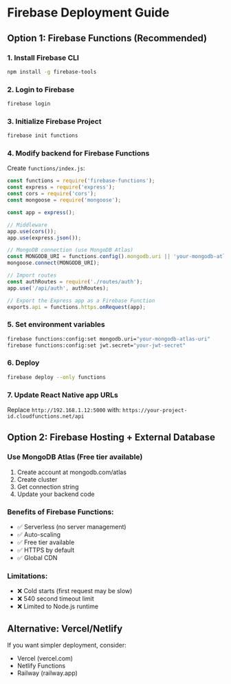 # Firebase Deployment Guide

## Option 1: Firebase Functions (Recommended)

### 1. Install Firebase CLI
```bash
npm install -g firebase-tools
```

### 2. Login to Firebase
```bash
firebase login
```

### 3. Initialize Firebase Project
```bash
firebase init functions
```

### 4. Modify backend for Firebase Functions

Create `functions/index.js`:
```javascript
const functions = require('firebase-functions');
const express = require('express');
const cors = require('cors');
const mongoose = require('mongoose');

const app = express();

// Middleware
app.use(cors());
app.use(express.json());

// MongoDB connection (use MongoDB Atlas)
const MONGODB_URI = functions.config().mongodb.uri || 'your-mongodb-atlas-uri';
mongoose.connect(MONGODB_URI);

// Import routes
const authRoutes = require('./routes/auth');
app.use('/api/auth', authRoutes);

// Export the Express app as a Firebase Function
exports.api = functions.https.onRequest(app);
```

### 5. Set environment variables
```bash
firebase functions:config:set mongodb.uri="your-mongodb-atlas-uri"
firebase functions:config:set jwt.secret="your-jwt-secret"
```

### 6. Deploy
```bash
firebase deploy --only functions
```

### 7. Update React Native app URLs
Replace `http://192.168.1.12:5000` with:
`https://your-project-id.cloudfunctions.net/api`

## Option 2: Firebase Hosting + External Database

### Use MongoDB Atlas (Free tier available)
1. Create account at mongodb.com/atlas
2. Create cluster
3. Get connection string
4. Update your backend code

### Benefits of Firebase Functions:
- ✅ Serverless (no server management)
- ✅ Auto-scaling
- ✅ Free tier available
- ✅ HTTPS by default
- ✅ Global CDN

### Limitations:
- ❌ Cold starts (first request may be slow)
- ❌ 540 second timeout limit
- ❌ Limited to Node.js runtime

## Alternative: Vercel/Netlify
If you want simpler deployment, consider:
- Vercel (vercel.com)
- Netlify Functions
- Railway (railway.app)
